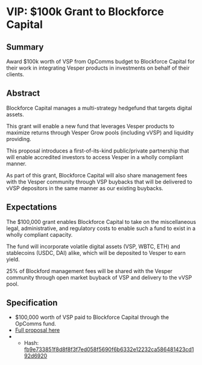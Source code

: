 # VIP: $100k Grant to Blockforce Capital

## Summary
Award $100k worth of VSP from OpComms budget to Blockforce Capital for their work in integrating Vesper products in investments on behalf of their clients.

## Abstract

Blockforce Capital manages a multi-strategy hedgefund that targets digital assets.

This grant will enable a new fund that leverages Vesper products to maximize returns through Vesper Grow pools (including vVSP) and liquidity providing.

This proposal introduces a first-of-its-kind public/private partnership that will enable accredited investors to access Vesper in a wholly compliant manner.

As part of this grant, Blockforce Capital will also share management fees with the Vesper community through VSP buybacks that will be delivered to vVSP depositors in the same manner as our existing buybacks.

## Expectations

The $100,000 grant enables Blockforce Capital to take on the miscellaneous legal, administrative, and regulatory costs to enable such a fund to exist in a wholly compliant capacity.

The fund will incorporate volatile digital assets (VSP, WBTC, ETH) and stablecoins (USDC, DAI) alike, which will be deposited to Vesper to earn yield.

25% of Blockford management fees will be shared with the Vesper community through open market buyback of VSP and delivery to the vVSP pool.

## Specification

* $100,000 worth of VSP paid to Blockforce Capital through the OpComms fund.
* [Full proposal here](https://blockforcecapital.com/proposal/Blockforce-Vesper-Proposal.pdf)
* * Hash: [fb9e733851f8d8f8f3f7ed058f5690f6b6332e12232ca586481423cd192d6920](https://live.blockcypher.com/btc/tx/f1dc8729ed60c855cee03a9df2f696db9b522e77e3f86c8798180f11350098f7/)
